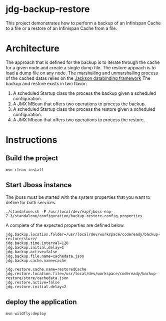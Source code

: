 # jdg-backup-restore
This project demonstrates how to perform a backup of an Infinispan Cache to a file or a restore of an Infinispan Cache from a file.
# Architecture
The approach that is defined for the backup is to iterate through the cache for a given node and create a single dump file.
The restore appoach is to load a dump file on any node.
The marshalling and unmarshalling process of the cached datas relies on the [Jackson databinding framework](https://github.com/FasterXML/jackson-docs) 
The backup and restore exists in two flavor:
1) A scheduled Startup class the process the backup given a scheduled configuration.
2) A JMX MBean that offers two operations to process the backup.
3) A scheduled Startup class the process the restore given a scheduled configuration.
4) A JMX Mbean that offers two operations to process the restore.


# Instructions

## Build the project

```
mvn clean install
```

## Start Jboss instance
The jboss must be started with the system properties that you want to define for both services.


```
./standalone.sh -P /usr/local/dev/eap/jboss-eap-7.3/standalone/configuration/backup-restore-config.properties
```

A complete of the expected properties are defined below. 
```
jdg.backup.location.folder=/usr/local/dev/workspace/codeready/backup-restore/store/
jdg.backup.time.interval=120
jdg.backup.initial.delay=1
jdg.backup.active=false
jdg.backup.file.name=cachedata.json
jdg.backup.cache.name=cache

jdg.restore.cache.name=restoredCache
jdg.restore.location.file=/usr/local/dev/workspace/codeready/backup-restore/store/cachedata.json
jdg.restore.active=false
jdg.restore.initial.delay=2
```
## deploy the application

```
mvn wildfly:deploy
```
